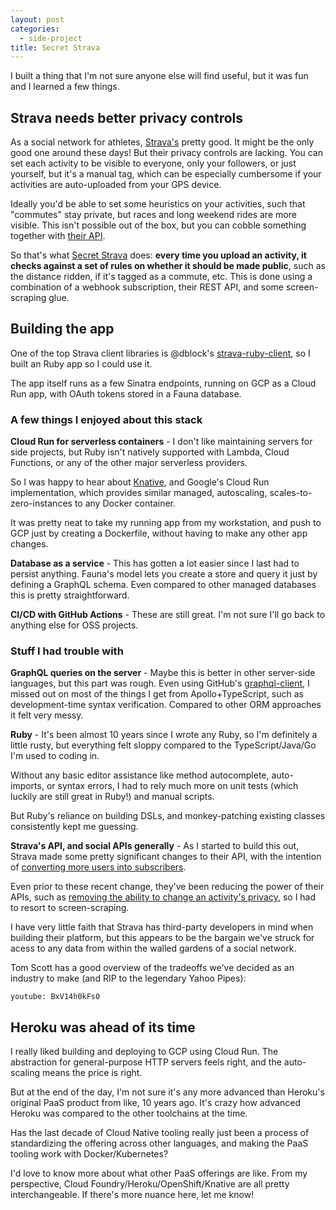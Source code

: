 ```yaml
---
layout: post
categories:
  - side-project
title: Secret Strava
---
```


I built a thing that I'm not sure anyone else will find useful, but it was fun and I learned a few things.

## Strava needs better privacy controls

As a social network for athletes, [Strava's](https://strava.com) pretty good. It might be the only good one around these days!
But their privacy controls are lacking. You can set each activity to be visible to everyone, only your followers, or just yourself, but it's a manual tag, which can be especially cumbersome if your activities are auto-uploaded from your GPS device.

Ideally you'd be able to set some heuristics on your activities, such that "commutes" stay private, but races and long weekend rides are more visible. This isn't possible out of the box, but you can cobble something together with [their API](https://developers.strava.com/).

So that's what [Secret Strava](https://github.com/mattdsteele/secret-strava) does: **every time you upload an activity, it checks against a set of rules on whether it should be made public**, such as the distance ridden, if it's tagged as a commute, etc. This is done using a combination of a webhook subscription, their REST API, and some screen-scraping glue.

## Building the app

One of the top Strava client libraries is @dblock's [strava-ruby-client](https://github.com/dblock/strava-ruby-client), so I built an Ruby app so I could use it.

The app itself runs as a few Sinatra endpoints, running on GCP as a Cloud Run app, with OAuth tokens stored in a Fauna database.

### A few things I enjoyed about this stack

**Cloud Run for serverless containers** - I don't like maintaining servers for side projects, but Ruby isn't natively supported with Lambda, Cloud Functions, or any of the other major serverless providers.

So I was happy to hear about [Knative](https://knative.dev/), and Google's Cloud Run implementation, which provides similar managed, autoscaling, scales-to-zero-instances to any Docker container.

It was pretty neat to take my running app from my workstation, and push to GCP just by creating a Dockerfile, without having to make any other app changes.

**Database as a service** - This has gotten a lot easier since I last had to persist anything. Fauna's model lets you create a store and query it just by defining a GraphQL schema. Even compared to other managed databases this is pretty straightforward.

**CI/CD with GitHub Actions** - These are still great. I'm not sure I'll go back to anything else for OSS projects.

### Stuff I had trouble with

**GraphQL queries on the server** - Maybe this is better in other server-side languages, but this part was rough. Even using GitHub's [graphql-client](https://github.com/github/graphql-client), I missed out on most of the things I get from Apollo+TypeScript, such as development-time syntax verification. Compared to other ORM approaches it felt very messy.

**Ruby** - It's been almost 10 years since I wrote any Ruby, so I'm definitely a little rusty, but everything felt sloppy compared to the TypeScript/Java/Go I'm used to coding in.

Without any basic editor assistance like method autocomplete, auto-imports, or syntax errors, I had to rely much more on unit tests (which luckily are still great in Ruby!) and manual scripts.

But Ruby's reliance on building DSLs, and monkey-patching existing classes consistently kept me guessing.

**Strava's API, and social APIs generally** - As I started to build this out, Strava made some pretty significant changes to their API, with the intention of [converting more users into subscribers](https://www.dcrainmaker.com/2020/05/strava-cuts-off-leaderboard-for-free-users-reduces-3rd-party-apps-for-all-and-more.html).

Even prior to these recent change, they've been reducing the power of their APIs, such as [removing the ability to change an activity's privacy](https://groups.google.com/d/topic/strava-api/L_zZNdgV24c/discussion), so I had to resort to screen-scraping.

I have very little faith that Strava has third-party developers in mind when building their platform, but this appears to be the bargain we've struck for acess to any data from within the walled gardens of a social network.

Tom Scott has a good overview of the tradeoffs we've decided as an industry to make (and RIP to the legendary Yahoo Pipes):

`youtube: BxV14h0kFs0`

## Heroku was ahead of its time

I really liked building and deploying to GCP using Cloud Run. The abstraction for general-purpose HTTP servers feels right, and the auto-scaling means the price is right.

But at the end of the day, I'm not sure it's any more advanced than Heroku's original PaaS product from like, 10 years ago. It's crazy how advanced Heroku was compared to the other toolchains at the time.

Has the last decade of Cloud Native tooling really just been a process of standardizing the offering across other languages, and making the PaaS tooling work with Docker/Kubernetes?

I'd love to know more about what other PaaS offerings are like. From my perspective, Cloud Foundry/Heroku/OpenShift/Knative are all pretty interchangeable. If there's more nuance here, let me know!
